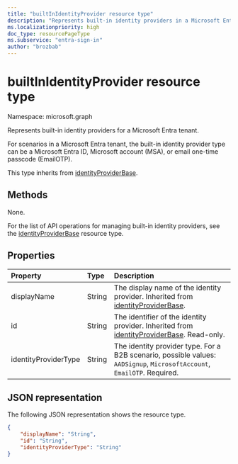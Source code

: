 ```yaml
---
title: "builtInIdentityProvider resource type"
description: "Represents built-in identity providers in a Microsoft Entra tenant."
ms.localizationpriority: high
doc_type: resourcePageType
ms.subservice: "entra-sign-in"
author: "brozbab"
---
```


# builtInIdentityProvider resource type
Namespace: microsoft.graph

Represents built-in identity providers for a Microsoft Entra tenant.

For scenarios in a Microsoft Entra tenant, the built-in identity provider type can be a Microsoft Entra ID, Microsoft account (MSA), or email one-time passcode (EmailOTP).

This type inherits from [identityProviderBase](../resources/identityproviderbase.md).

## Methods
None.

For the list of API operations for managing built-in identity providers, see the [identityProviderBase](../resources/identityproviderbase.md) resource type.

## Properties

|Property|Type|Description|
|:---------------|:--------|:----------|
|displayName|String|The display name of the identity provider. Inherited from [identityProviderBase](../resources/identityproviderbase.md).|
|id|String|The identifier of the identity provider. Inherited from [identityProviderBase](../resources/identityproviderbase.md). Read-only.|
|identityProviderType|String|The identity provider type. For a B2B scenario, possible values: `AADSignup`, `MicrosoftAccount`, `EmailOTP`. Required.|

## JSON representation

The following JSON representation shows the resource type.

<!-- {
  "blockType": "resource",
  "@odata.type": "microsoft.graph.builtInIdentityProvider"
} -->

```json
{
    "displayName": "String",
    "id": "String",
    "identityProviderType": "String"
}
```

<!-- uuid: 8fcb5dbc-d5aa-4681-8e31-b001d5168d79
2021-03-30 14:57:30 UTC -->
<!--
{
  "type": "#page.annotation",
 "description": "builtinIdentityProvider",
  "keywords": "",
  "section": "documentation",
  "tocPath": "",
  "suppressions": []
}
-->

